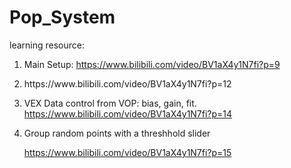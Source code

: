 # Pop_System

learning resource: 
1. Main Setup:
https://www.bilibili.com/video/BV1aX4y1N7fi?p=9

2. <POP drage>
   <Volumn Collision>
   <POP replicate>
    https://www.bilibili.com/video/BV1aX4y1N7fi?p=12

3. VEX Data control from VOP: bias, gain, fit.
   https://www.bilibili.com/video/BV1aX4y1N7fi?p=14  
     
4. <POP Curve Force>
   <POP Force>
   Group random points with a threshhold slider
     
     https://www.bilibili.com/video/BV1aX4y1N7fi?p=15
